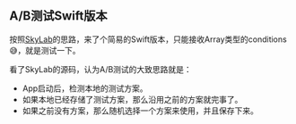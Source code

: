 ##  A/B测试Swift版本
按照[SkyLab](https://github.com/mattt/SkyLab)的思路，来了个简易的Swift版本，只能接收Array类型的conditions😅，就是测试一下。

看了SkyLab的源码，认为A/B测试的大致思路就是：
- App启动后，检测本地的测试方案。
- 如果本地已经存储了测试方案，那么沿用之前的方案就完事了。
- 如果之前没有方案，那么随机选择一个方案来使用，并且保存下来。

